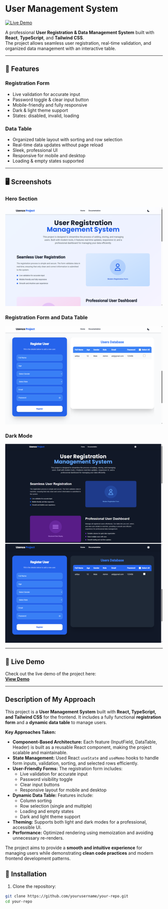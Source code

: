 # User Management System

[![Live Demo](https://img.shields.io/badge/Live-Demo-blue?style=for-the-badge&logo=vercel)](https://user-management-system-rust.vercel.app/)

A professional **User Registration & Data Management System** built with **React**, **TypeScript**, and **Tailwind CSS**.  
The project allows seamless user registration, real-time validation, and organized data management with an interactive table.

---

## 🔗 Features

### Registration Form
- Live validation for accurate input
- Password toggle & clear input button
- Mobile-friendly and fully responsive
- Dark & light theme support
- States: disabled, invalid, loading

### Data Table
- Organized table layout with sorting and row selection
- Real-time data updates without page reload
- Sleek, professional UI
- Responsive for mobile and desktop
- Loading & empty states supported

---

## 🖥️ Screenshots

### Hero Section
![Registration Form](src/Assets/Home.png)

### Registration Form and Data Table
![Data Table](src/Assets/Component1.png)

### Dark Mode
![Dark Mode 1](src/Assets/Dark1.png)
![Dark Mode 2](src/Assets/DarkComponent.png)


---

## 🚀 Live Demo

Check out the live demo of the project here:  
**[View Demo](https://your-vercel-link.vercel.app)**

---

## Description of My Approach

This project is a **User Management System** built with **React, TypeScript, and Tailwind CSS** for the frontend. It includes a fully functional **registration form** and a **dynamic data table** to manage users.

**Key Approaches Taken:**

- **Component-Based Architecture:** Each feature (InputField, DataTable, Header) is built as a reusable React component, making the project scalable and maintainable.
- **State Management:** Used React `useState` and `useMemo` hooks to handle form inputs, validation, sorting, and selected rows efficiently.
- **User-Friendly Forms:** The registration form includes:
  - Live validation for accurate input
  - Password visibility toggle
  - Clear input buttons
  - Responsive layout for mobile and desktop
- **Dynamic Data Table:** Features include:
  - Column sorting
  - Row selection (single and multiple)
  - Loading and empty states
  - Dark and light theme support
- **Theming:** Supports both light and dark modes for a professional, accessible UI.
- **Performance:** Optimized rendering using memoization and avoiding unnecessary re-renders.

The project aims to provide a **smooth and intuitive experience** for managing users while demonstrating **clean code practices** and modern frontend development patterns.


## 🚀 Installation

1. Clone the repository:
```bash
git clone https://github.com/yourusername/your-repo.git
cd your-repo
